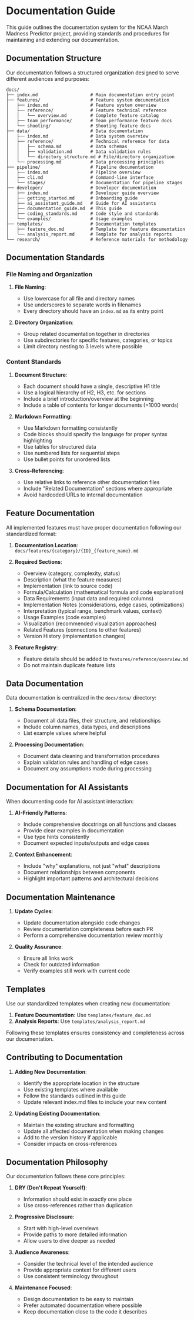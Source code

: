 # Documentation Guide

This guide outlines the documentation system for the NCAA March Madness Predictor project, providing standards and procedures for maintaining and extending our documentation.

## Documentation Structure

Our documentation follows a structured organization designed to serve different audiences and purposes:

```
docs/
├── index.md                    # Main documentation entry point
├── features/                   # Feature system documentation
│   ├── index.md                # Feature system overview
│   ├── reference/              # Feature technical reference
│   │   └── overview.md         # Complete feature catalog
│   ├── team_performance/       # Team performance feature docs
│   └── shooting/               # Shooting feature docs
├── data/                       # Data documentation
│   ├── index.md                # Data system overview
│   ├── reference/              # Technical reference for data
│   │   ├── schema.md           # Data schemas
│   │   ├── validation.md       # Data validation rules
│   │   └── directory_structure.md # File/directory organization
│   └── processing.md           # Data processing principles
├── pipeline/                   # Pipeline documentation
│   ├── index.md                # Pipeline overview
│   ├── cli.md                  # Command-line interface
│   └── stages/                 # Documentation for pipeline stages
├── developer/                  # Developer documentation
│   ├── index.md                # Developer guide overview
│   ├── getting_started.md      # Onboarding guide
│   ├── ai_assistant_guide.md   # Guide for AI assistants
│   ├── documentation_guide.md  # This guide
│   ├── coding_standards.md     # Code style and standards
│   └── examples/               # Usage examples
├── templates/                  # Documentation templates
│   ├── feature_doc.md          # Template for feature documentation
│   └── analysis_report.md      # Template for analysis reports
└── research/                   # Reference materials for methodology
```

## Documentation Standards

### File Naming and Organization

1. **File Naming**:
   - Use lowercase for all file and directory names
   - Use underscores to separate words in filenames
   - Every directory should have an `index.md` as its entry point

2. **Directory Organization**:
   - Group related documentation together in directories
   - Use subdirectories for specific features, categories, or topics
   - Limit directory nesting to 3 levels where possible

### Content Standards

1. **Document Structure**:
   - Each document should have a single, descriptive H1 title
   - Use a logical hierarchy of H2, H3, etc. for sections
   - Include a brief introduction/overview at the beginning
   - Include a table of contents for longer documents (>1000 words)

2. **Markdown Formatting**:
   - Use Markdown formatting consistently
   - Code blocks should specify the language for proper syntax highlighting
   - Use tables for structured data
   - Use numbered lists for sequential steps
   - Use bullet points for unordered lists

3. **Cross-Referencing**:
   - Use relative links to reference other documentation files
   - Include "Related Documentation" sections where appropriate
   - Avoid hardcoded URLs to internal documentation

## Feature Documentation

All implemented features must have proper documentation following our standardized format:

1. **Documentation Location**: `docs/features/{category}/{ID}_{feature_name}.md`

2. **Required Sections**:
   - Overview (category, complexity, status)
   - Description (what the feature measures)
   - Implementation (link to source code)
   - Formula/Calculation (mathematical formula and code explanation)
   - Data Requirements (input data and required columns)
   - Implementation Notes (considerations, edge cases, optimizations)
   - Interpretation (typical range, benchmark values, context)
   - Usage Examples (code examples)
   - Visualization (recommended visualization approaches)
   - Related Features (connections to other features)
   - Version History (implementation changes)

3. **Feature Registry**: 
   - Feature details should be added to `features/reference/overview.md`
   - Do not maintain duplicate feature lists

## Data Documentation

Data documentation is centralized in the `docs/data/` directory:

1. **Schema Documentation**:
   - Document all data files, their structure, and relationships
   - Include column names, data types, and descriptions
   - List example values where helpful

2. **Processing Documentation**:
   - Document data cleaning and transformation procedures
   - Explain validation rules and handling of edge cases
   - Document any assumptions made during processing

## Documentation for AI Assistants

When documenting code for AI assistant interaction:

1. **AI-Friendly Patterns**:
   - Include comprehensive docstrings on all functions and classes
   - Provide clear examples in documentation
   - Use type hints consistently
   - Document expected inputs/outputs and edge cases

2. **Context Enhancement**:
   - Include "why" explanations, not just "what" descriptions
   - Document relationships between components
   - Highlight important patterns and architectural decisions

## Documentation Maintenance

1. **Update Cycles**:
   - Update documentation alongside code changes
   - Review documentation completeness before each PR
   - Perform a comprehensive documentation review monthly

2. **Quality Assurance**:
   - Ensure all links work
   - Check for outdated information
   - Verify examples still work with current code

## Templates

Use our standardized templates when creating new documentation:

1. **Feature Documentation**: Use `templates/feature_doc.md`
2. **Analysis Reports**: Use `templates/analysis_report.md`

Following these templates ensures consistency and completeness across our documentation.

## Contributing to Documentation

1. **Adding New Documentation**:
   - Identify the appropriate location in the structure
   - Use existing templates where available
   - Follow the standards outlined in this guide
   - Update relevant index.md files to include your new content

2. **Updating Existing Documentation**:
   - Maintain the existing structure and formatting
   - Update all affected documentation when making changes
   - Add to the version history if applicable
   - Consider impacts on cross-references

## Documentation Philosophy

Our documentation follows these core principles:

1. **DRY (Don't Repeat Yourself)**: 
   - Information should exist in exactly one place
   - Use cross-references rather than duplication

2. **Progressive Disclosure**:
   - Start with high-level overviews
   - Provide paths to more detailed information
   - Allow users to dive deeper as needed

3. **Audience Awareness**:
   - Consider the technical level of the intended audience
   - Provide appropriate context for different users
   - Use consistent terminology throughout

4. **Maintenance Focused**:
   - Design documentation to be easy to maintain
   - Prefer automated documentation where possible
   - Keep documentation close to the code it describes 
